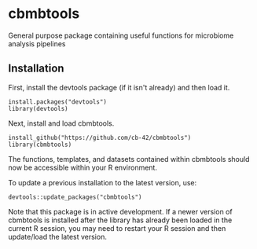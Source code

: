 # cbmbtools
General purpose package containing useful functions for microbiome analysis pipelines  

## Installation
First, install the devtools package (if it isn't already) and then load it.  
```
install.packages("devtools")
library(devtools)
```
Next, install and load cbmbtools.  
```
install_github("https://github.com/cb-42/cbmbtools")  
library(cbmbtools)
```
The functions, templates, and datasets contained within cbmbtools should now be accessible within your R environment.  

To update a previous installation to the latest version, use:
```
devtools::update_packages("cbmbtools")
```

Note that this package is in active development. If a newer version of cbmbtools is installed after the library has already been loaded in the current R session, you may need to restart your R session and then update/load the latest version.  


